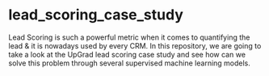 # lead_scoring_case_study
Lead Scoring is such a powerful metric when it comes to quantifying the lead &amp; it is nowadays used by every CRM. In this repository, we are going to take a look at the UpGrad lead scoring case study and see how can we solve this problem through several supervised machine learning models.

